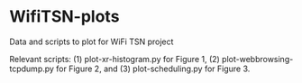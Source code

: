 # WifiTSN-plots
Data and scripts to plot for WiFi TSN project

Relevant scripts: (1) plot-xr-histogram.py for Figure 1, (2) plot-webbrowsing-tcpdump.py for Figure 2, and (3) plot-scheduling.py for Figure 3.
